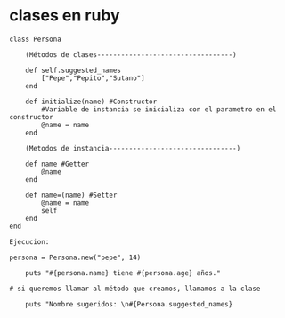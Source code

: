 # clases en ruby

    class Persona

        (Métodos de clases----------------------------------)

        def self.suggested_names
            ["Pepe","Pepito","Sutano"]
        end

        def initialize(name) #Constructor
            #Variable de instancia se inicializa con el parametro en el constructor
            @name = name
        end

        (Metodos de instancia--------------------------------)

        def name #Getter
            @name
        end

        def name=(name) #Setter
            @name = name
            self
        end
    end

    Ejecucion:

    persona = Persona.new("pepe", 14)

        puts "#{persona.name} tiene #{persona.age} años."

    # si queremos llamar al método que creamos, llamamos a la clase

        puts "Nombre sugeridos: \n#{Persona.suggested_names}